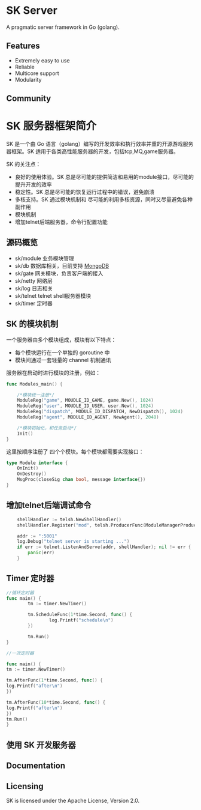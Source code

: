 SK Server 
====
A pragmatic  server framework in Go (golang).

Features
---------

* Extremely easy to use
* Reliable
* Multicore support
* Modularity

Community
---------
SK 服务器框架简介
==================

SK 是一个由 Go 语言（golang）编写的开发效率和执行效率并重的开源游戏服务器框架。SK 适用于各类高性能服务器的开发，包括tcp,MQ,game服务器。

SK 的关注点：

* 良好的使用体验。SK 总是尽可能的提供简洁和易用的module接口，尽可能的提升开发的效率
* 稳定性。SK 总是尽可能的恢复运行过程中的错误，避免崩溃
* 多核支持。SK 通过模块机制和 尽可能的利用多核资源，同时又尽量避免各种副作用
* 模块机制
* 增加telnet后端服务器，命令行配置功能


源码概览
---------------

* sk/module 业务模块管理
* sk/db 数据库相关，目前支持 [MongoDB](https://www.mongodb.org/)
* sk/gate 网关模块，负责客户端的接入
* sk/netty 网络层
* sk/log 日志相关
* sk/telnet telnet shell服务器模块
* sk/timer 定时器


SK 的模块机制
---------------

一个服务器由多个模块组成，模块有以下特点：

* 每个模块运行在一个单独的 goroutine 中
* 模块间通过一套轻量的 channel 机制通讯

服务器在启动时进行模块的注册，例如：

```go
func Modules_main() {

    /*模块统一注册*/
    ModuleReg("game", MOUDLE_ID_GAME, game.New(), 1024)
    ModuleReg("user", MOUDLE_ID_USER, user.New(), 1024)
    ModuleReg("dispatch", MODULE_ID_DISPATCH, NewDispatch(), 1024)
    ModuleReg("agent", MODULE_ID_AGENT, NewAgent(), 2048)

    /*模块初始化，和任务启动*/
    Init()
}
```

这里按顺序注册了 四个个模块。每个模块都需要实现接口：

```go
type Module interface {
	OnInit()
	OnDestroy()
	MsgProc(closeSig chan bool, message interface{})
}
```

增加telnet后端调试命令
-----------
```go
    shellHandler := telsh.NewShellHandler()
    shellHandler.Register("mod", telsh.ProducerFunc(ModuleManagerProducer))

    addr := ":5001"
    log.Debug("telnet server is starting ...")
    if err := telnet.ListenAndServe(addr, shellHandler); nil != err {
        panic(err)
    }
```

Timer 定时器
----------
```go
//循环定时器
func main() {
        tm := timer.NewTimer()

        tm.ScheduleFunc(1*time.Second, func() {
                log.Printf("schedule\n")
        })

        tm.Run()
}

//一次定时器

func main() {
tm := timer.NewTimer()

tm.AfterFunc(1*time.Second, func() {
log.Printf("after\n")
})

tm.AfterFunc(10*time.Second, func() {
log.Printf("after\n")
})
tm.Run()
}

```


使用 SK 开发服务器
---------------




Documentation
---------


Licensing
---------

SK is licensed under the Apache License, Version 2.0. 
